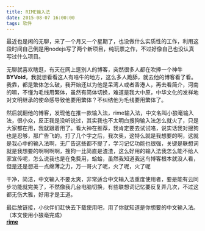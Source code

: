 ```yaml
---
title: RIME输入法
date: 2015-08-07 16:00:00
tags: 软件
---
```


最近也是闲的无聊，来了一个月又一个星期了，也没做什么实质性的工作，利用这段时间自己倒是用nodejs写了两个新项目，纯玩票之作，不过好像自己也没认真写过什么项目。    

无聊就喜欢瞎逛，有天在网上逛别人的博客，突然很多人都在吹捧一个神牛**BYVoid**，我就想看看这人有啥牛的地方，这么多人跪舔，就去他的博客看了看。我靠，都是繁体怎么破，我开始还以为他是呆湾人或者香港人，再去看简介，河南的嘛，不懂为毛线用繁体，虽然有简体切换，难道是我大中原，中华文化的发祥地对文明继承的使命感导致他要用繁体？不纠结他为毛线要用繁体了。      

然后就翻他的博客，发现他在推一款输入法，rime输入法，中文名叫小狼毫输入法，很小众，反正我是没听说过，其实我也不太明白搜狗输入法怎么就火了，只是大家都在用，我就跟着用了。看大神在推荐，我肯定要去试试咯，说实话我对搜狗也是忍够，那广告飞的。打了几个字之后，我次奥，这特么就是我想要的啊，这就是我心中的输入法啊，无广告这些都不提了，学习记忆功能也很强，关键是联想词就是我想要的啊啊啊啊，搜狗一比简直是渣渣，这么好用的输入法我怎么能不给人家宣传呢，怎么说我也是在免费用，蛤蛤，虽然我知道我这鸟博客根本就没人看，但是还是想进一点绵薄之力，万一哥火了呢，火了呢，火了呢      

干净，简洁，中文输入不要太爽，非常适合中文输入法重度使用者，要是能有云同步功能就完美了，不然像我几台电脑切换，有些联想词记忆要反复弄几次，不过这都无伤大雅，好用才是王道。     

最后放链接，小伙伴们赶快去下载使用吧，用了你就知道是你想要的中文输入法。（本文使用小狼毫完成）               
[**rime**](http://rime.im/)